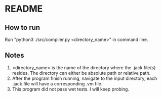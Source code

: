 # README

## How to run  
Run "python3 ./src/compiler.py <directory_name>" in command line.

## Notes
1. <directory_name> is the name of the directory where the .jack file(s) resides. The directory can either be absolute path or relative path.
2. After the program finish running, navigate to the input directory, each .jack file will have a corresponding .vm file.
3. This program did not pass wet tests. I will keep probing.